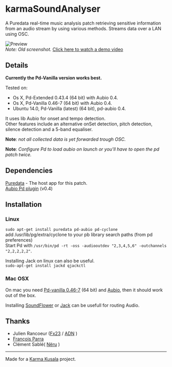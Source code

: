 karmaSoundAnalyser
==================

A Puredata real-time music analysis patch retrieving sensitive information from an audio stream by using various methods. Streams data over a LAN using OSC.  

![Preview](https://raw.githubusercontent.com/Karma-Kusala/karmaSoundAnalyser/master/karmaSoundAnalyser.png)  
_Note: Old screenshot._ [Click here to watch a demo video](https://vimeo.com/84516862)

## Details
__Currently the Pd-Vanilla version works best.__  
 
  Tested on: 
  
- Os X, Pd-Extended 0.43.4 (64 bit) with Aubio 0.4. 
- Os X, Pd-Vanilla 0.46-7 (64 bit) with Aubio 0.4.
- Ubuntu 14.0, Pd-Vanilla (latest) (64 bit), pd-aubio 0.4.

It uses lib Aubio for onset and tempo detection.  
Other features include an alternative onSet detection, pitch detection, silence detection and a 5-band equaliser.  

__Note__: _not all collected data is yet forwarded trough OSC._  

__Note__: _Configure Pd to load aubio on launch or you'll have to open the pd patch twice._  

## Dependencies
  
[Puredata](http://puredata.info/) - The host app for this patch.  
[Aubio Pd plugin](http://aubio.org/pd-aubio/) (v0.4)  

## Installation
### Linux
`sudo apt-get install puredata pd-aubio pd-cyclone`  
add /usr/lib/pg/extra/cyclone to your pb library search paths (from pd preferences)  
Start Pd with `/usr/bin/pd -rt -oss -audiooutdev "2,3,4,5,6" -outchannels "2,2,2,2,2"`.  

Installing Jack on linux can also be useful.  
`sudo-apt-get install jackd qjackctl`  


### Mac OSX
On mac you need [Pd-vanilla 0.46-7](https://puredata.info/downloads/pure-data) (64 bit) and [Aubio](http://aubio.org/pd-aubio/), then it should work out of the box.

Installing [SoundFlower](https://github.com/mattingalls/Soundflower) or [Jack](http://www.jackaudio.org/) can be usefull for routing Audio.


## Thanks
 - Julien Rancoeur ([Fx23](https://soundcloud.com/fx23) / [ADN](http://artdistorsionsnumeriques.com/) )
 - [François Parra](http://www.autotune.eu/)  
 - Clément Sablé( [Nëru](https://neru.io/) )
 
- - - -  
Made for a [Karma Kusala](http://karma-kusala.com/) project.